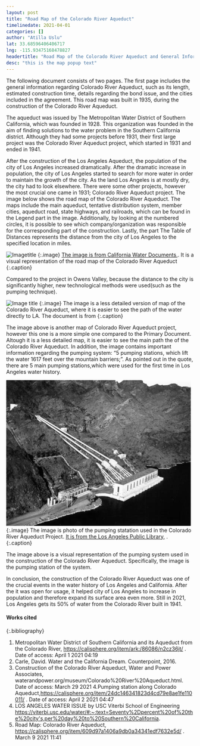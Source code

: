 ```yaml
---
layout: post
title: "Road Map of the Colorado River Aqueduct"
timelinedate: 2021-04-01
categories: []
author: "Atilla Uslu"
lat: 33.68596406406717
lng: -115.93475168478827
headertitle: "Road Map of the Colorado River Aqueduct and General Informations on the plans"
desc: "this is the map popup text"
---
```

The following document consists of two pages. The first page includes the general information regarding Colorado River Aqueduct, such as its length, estimated construction time, details regarding the bond issue, and the cities included in the agreement. This road map was built in 1935, during the construction of the Colorado River Aqueduct.

The aqueduct was issued by The Metropolitan Water District of Southern California, which was founded in 1928. This organization was founded in the aim of finding solutions to the water problem in the Southern California district. Although they had some projects before 1931, their first large project was the Colorado River Aqueduct project, which started in 1931 and ended in 1941.

After the construction of the Los Angeles Aqueduct, the population of the city of Los Angeles increased dramatically. After the dramatic increase in population, the city of Los Angeles started to search for more water in order to maintain the growth of the city. As the land Los Angeles is at mostly dry, the city had to look elsewhere. There were some other projects, however the most crucial one came in 1931; Colorado River Aqueduct project. The image below shows the road map of the Colorado River Aqueduct. The maps include the main aqueduct, tentative distribution system, member cities, aqueduct road, state highways, and railroads, which can be found in the Legend part in the image. Additionally, by looking at the numbered circles, it is possible to see which company/organization was responsible for the corresponding part of the construction. Lastly, the part The Table of Distances represents the distance from the city of Los Angeles to the specified location in miles.


![Imagetitle](images/ColoradoRiverAqueductRM2.png)
   {:.image} 
[The image is from California Water Documents,](https://calisphere.org/item/609d97a1406a9db0a34341edf7632e5d). It is a visual representation of the road map of the Colorado River Aqueduct
   {:.caption} 
   
Compared to the project in Owens Valley, because the distance to the city is significantly higher, new technological methods were used(such as the pumping technique).

![Image title](https://d30821mshh5k7n.cloudfront.net/2c05e0a9-1592-4637-ac2f-928e883e64c6/full/1024,/0/default.jpg)
   {:.image} 
The image is a less detailed version of map of the Colorado River Aqueduct, where it is easier to see the path of the water directly to LA. The document is from 
   {:.caption} 
   
The image above is another map of Colorado River Aqueduct project, however this one is a more simple one compared to the Primary Document. Altough it is a less detailed map, it is easier to see the main path the of the Colorado River Aqueduct. In addition, the image contains important information regarding the pumping system: “5 pumping stations, which lift the water 1617 feet over the mountain barriers;”. As pointed out in the quote, there are 5 main pumping stations,which were used for the first time in Los Angeles water history.

![Imagetitle](images/Pumping_station_along_Colorado_Aqueduct.jpg)
   {:.image} 
The image is photo of the pumping statation used in the Colorado River Aqueduct Project. [It is from the Los Angeles Public Library,](https://calisphere.org/item/24dc146341823d4cd79e8ae1fe110011/) . 
   {:.caption} 

The image above is a visual representation of the pumping system used in the construction of the Colorado River Aqueduct. Specifically, the image is the pumping station of the system.

In conclusion, the construction of the Colorado River Aqueduct was one of the crucial events in the water history of Los Angeles and California. After the it was open for usage, it helped city of Los Angeles to increase in population and therefore expand its surface area even more. Still in 2021, Los Angeles gets its 50% of water from the Colorado River built in 1941.

#### Works cited

{:.bibliography} 
1. Metropolitan Water District of Southern California and its Aqueduct from the Colorado River, https://calisphere.org/item/ark:/86086/n2cz36jt/ . Date of access: April 1 2021 04:19
2. Carle, David. Water and the California Dream. Counterpoint, 2016.
3. Construction of the Colorado River Aqueduct, Water and Power Associates, waterandpower.org/museum/Colorado%20River%20Aqueduct.html. Date of access: March 29 2021
4.Pumping station along Colorado Aqueduct,https://calisphere.org/item/24dc146341823d4cd79e8ae1fe110011/ . Date of access: April 2 2021 04:47
5. LOS ANGELES WATER ISSUE by USC Viterbi School of Engineering https://viterbi.usc.edu/water/#:~:text=Seventy%2Dpercent%20of%20the%20city's,per%20day%20to%20Southern%20California. 
6. Road Map: Colorado River Aqueduct, https://calisphere.org/item/609d97a1406a9db0a34341edf7632e5d/ . March 9 2021 11:41






